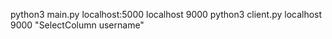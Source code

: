 python3 main.py localhost:5000 localhost 9000
python3 client.py localhost 9000 "SelectColumn username"
